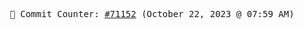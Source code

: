 <p align="center">
    <samp>
        📮 Commit Counter: <a href="https://github.com/Javascript-void0/Javascript-void0/commits/main">#71152</a> (October 22, 2023 @ 07:59 AM)
    </samp>
</p>